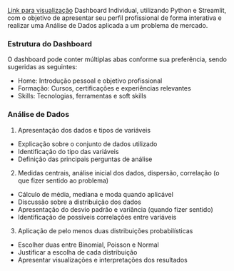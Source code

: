 [Link para visualização](https://wfhgdhgh4dhqvd5sdqc3k3.streamlit.app)
Dashboard Individual, utilizando Python e Streamlit, com o objetivo de apresentar seu perfil profissional de forma interativa e realizar uma Análise de Dados aplicada a um problema de mercado.

### Estrutura do Dashboard
O dashboard pode conter múltiplas abas conforme sua preferência, sendo sugeridas as seguintes:
- Home: Introdução pessoal e objetivo profissional
- Formação: Cursos, certificações e experiências relevantes
- Skills: Tecnologias, ferramentas e soft skills

### Análise de Dados
1. Apresentação dos dados e tipos de variáveis
- Explicação sobre o conjunto de dados utilizado
- Identificação do tipo das variáveis
- Definição das principais perguntas de análise
2. Medidas centrais, análise inicial dos dados, dispersão, correlação (o 
que fizer sentido ao problema)
- Cálculo de média, mediana e moda quando aplicável
- Discussão sobre a distribuição dos dados
- Apresentação do desvio padrão e variância (quando fizer 
sentido)
- Identificação de possíveis correlações entre variáveis
3. Aplicação de pelo menos duas distribuições probabilísticas
- Escolher duas entre Binomial, Poisson e Normal
- Justificar a escolha de cada distribuição
- Apresentar visualizações e interpretações dos resultados
